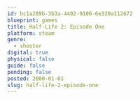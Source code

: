 ```yaml
---
id: bc1a289b-3b3a-4402-9106-6e320a112672
blueprint: games
title: Half-Life 2: Episode One
platform: steam
genre:
  - shooter
digital: true
physical: false
guide: false
pending: false
posted: 2000-01-01
slug: half-life-2-episode-one
---
```

